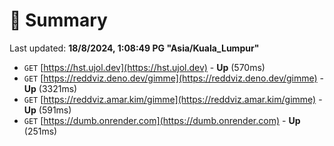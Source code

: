 # 📖 Summary
Last updated: **18/8/2024, 1:08:49 PG "Asia/Kuala_Lumpur"**

- `GET` [https://hst.ujol.dev](https://hst.ujol.dev) - **Up** (570ms)
- `GET` [https://reddviz.deno.dev/gimme](https://reddviz.deno.dev/gimme) - **Up** (3321ms)
- `GET` [https://reddviz.amar.kim/gimme](https://reddviz.amar.kim/gimme) - **Up** (591ms)
- `GET` [https://dumb.onrender.com](https://dumb.onrender.com) - **Up** (251ms)
